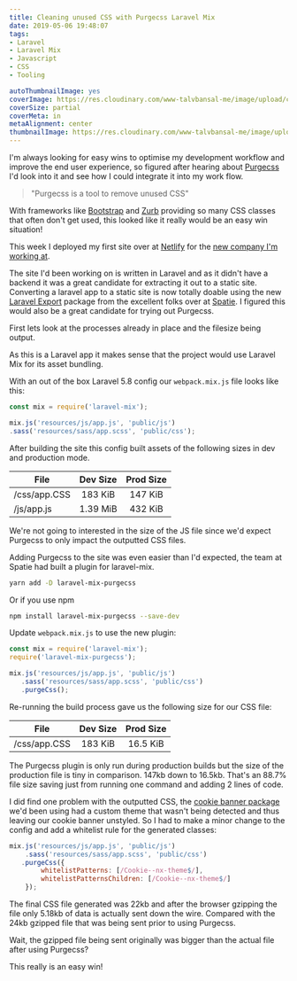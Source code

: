 ```yaml
---
title: Cleaning unused CSS with Purgecss Laravel Mix
date: 2019-05-06 19:48:07
tags:
- Laravel
- Laravel Mix
- Javascript
- CSS
- Tooling

autoThumbnailImage: yes
coverImage: https://res.cloudinary.com/www-talvbansal-me/image/upload/c_scale,w_1600/v1557168888/posts/joburg-graffiti.jpg
coverSize: partial
coverMeta: in
metaAlignment: center
thumbnailImage: https://res.cloudinary.com/www-talvbansal-me/image/upload/c_scale,w_280/v1557168888/posts/joburg-graffiti.jpg
---
```

I'm always looking for easy wins to optimise my development workflow and improve the end user experience, so figured after hearing about [Purgecss](https://www.purgecss.com/) I'd look into it and see how I could integrate it into my work flow. 

> "Purgecss is a tool to remove unused CSS"

With frameworks like [Bootstrap](https://getbootstrap.com/) and [Zurb](https://foundation.zurb.com/sites/docs/) providing so many CSS classes that often don't get used, this looked like it really would be an easy win situation!

<!--more-->

This week I deployed my first site over at [Netlify](https://www.netlify.com/) for the [new company I'm working at](https://nx-technology.com). 

The site I'd been working on is written in Laravel and  as it didn't have a backend it was a great candidate for extracting it out to a static site. Converting a laravel app to a static site is now totally doable using the new [Laravel Export](https://github.com/spatie/laravel-export) package from the excellent folks over at [Spatie](https://spatie.be/). I figured this would also be a great candidate for trying out Purgecss.

First lets look at the processes already in place and the filesize being output.

As this is a Laravel app it makes sense that the project would use Laravel Mix for its asset bundling.

With an out of the box Laravel 5.8 config our `webpack.mix.js` file looks like this:

```javascript
const mix = require('laravel-mix');

mix.js('resources/js/app.js', 'public/js')
.sass('resources/sass/app.scss', 'public/css');
```

After building the site this config built assets of the following sizes in dev and production mode.

| File           | Dev Size | Prod Size | 
| ---------------|:--------:|:---------:|
|  /css/app.CSS  | 183 KiB  |   147 KiB |
|  /js/app.js    | 1.39 MiB |   432 KiB |

We're not going to interested in the size of the JS file since we'd expect Purgecss to only impact the outputted CSS files.

Adding Purgecss to the site was even easier than I'd expected, the team at Spatie had built a plugin for laravel-mix.

```bash
yarn add -D laravel-mix-purgecss
```
Or if you use npm 
```bash
npm install laravel-mix-purgecss --save-dev
```

Update `webpack.mix.js` to use the new plugin:

```javascript
const mix = require('laravel-mix');
require('laravel-mix-purgecss');

mix.js('resources/js/app.js', 'public/js')
   .sass('resources/sass/app.scss', 'public/css')
   .purgeCss();
```

Re-running the build process gave us the following size for our CSS file:

| File           | Dev Size | Prod Size | 
| ---------------|:--------:|:---------:|
|  /css/app.CSS  | 183 KiB  |  16.5 KiB |

The Purgecss plugin is only run during production builds but the size of the production file is tiny in comparison. 147kb down to 16.5kb. 
That's an 88.7% file size saving just from running one command and adding 2 lines of code.

I did find one problem with the outputted CSS, the [cookie banner package](https://apertureless.github.io/vue-cookie-law/) we'd been using had a custom theme that wasn't being detected and thus leaving our cookie banner unstyled. 
So I had to make a minor change to the config and add a whitelist rule for the generated classes:

```javascript
mix.js('resources/js/app.js', 'public/js')
    .sass('resources/sass/app.scss', 'public/css')
   .purgeCss({
        whitelistPatterns: [/Cookie--nx-theme$/],
        whitelistPatternsChildren: [/Cookie--nx-theme$/]
    });
```

The final CSS file generated was 22kb and after the browser gzipping the file only 5.18kb of data is actually sent down the wire. 
Compared with the 24kb gzipped file that was being sent prior to using Purgecss.

Wait, the gzipped file being sent originally was bigger than the actual file after using Purgecss? 

This really is an easy win!
